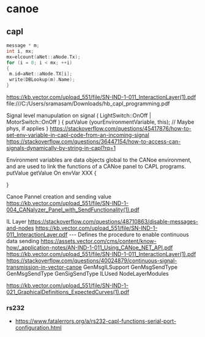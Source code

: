 # canoe
## capl
``` c
message * m;
int i, mx;
mx=elcount(aNet::aNode.Tx);
for (i = 0; i < mx; ++i)
{
 m.id=aNet::aNode.TX[i];
 write(DBLookup(m).Name);
}
```

https://kb.vector.com/upload_551/file/SN-IND-1-011_InteractionLayer(1).pdf
file:///C:/Users/sramasam/Downloads/hb_capl_programming.pdf

Signal level manupulation
on signal ( LightSwitch::OnOff | MotorSwitch::OnOff )
{
  putValue (yourEnvironmentVariable, this);      // Maybe phys, if applies
}
https://stackoverflow.com/questions/45417876/how-to-set-env-variable-in-capl-code-from-an-incoming-signal
https://stackoverflow.com/questions/36447154/how-to-access-can-signals-dynamically-by-string-in-capl?rq=1


Environment variables are data objects global to the CANoe environment, and are used to link the functions of a
CANoe panel to CAPL programs.
putValue
getValue
On envVar XXX
{

}

Canoe Pannel creation and sending value
https://kb.vector.com/upload_551/file/SN-IND-1-004_CANalyzer_Panel_with_SendFunctionality(1).pdf

IL Layer
https://stackoverflow.com/questions/48710863/disable-messages-and-nodes
https://kb.vector.com/upload_551/file/SN-IND-1-011_InteractionLayer.pdf --- Defines the procedure to enable continuous data sending
https://assets.vector.com/cms/content/know-how/_application-notes/AN-IND-1-011_Using_CANoe_NET_API.pdf
https://kb.vector.com/upload_551/file/SN-IND-1-011_InteractionLayer(1).pdf
https://stackoverflow.com/questions/40024879/continuous-signal-transmission-in-vector-canoe
GenMsgILSupport
GenMsgSendType
GenMsgSendType
GenSigSendType
ILUsed
NodeLayerModules


https://kb.vector.com/upload_551/file/SN-IND-1-021_GraphicalDefinitions_ExpectedCurves(1).pdf
### rs232
* https://www.fatalerrors.org/a/rs232-capl-functions-serial-port-configuration.html
